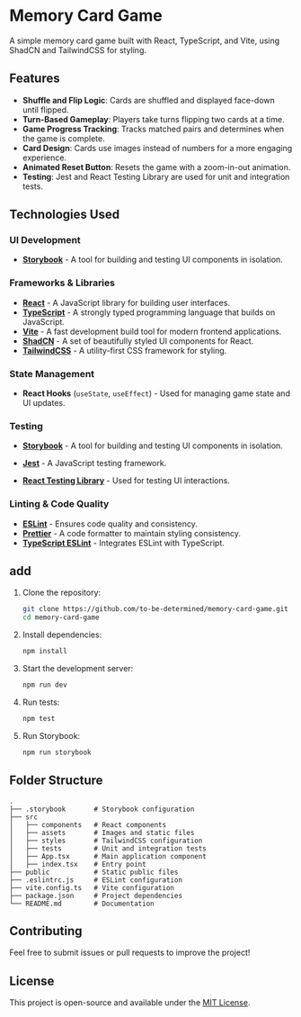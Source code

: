 # Memory Card Game

A simple memory card game built with React, TypeScript, and Vite, using ShadCN and TailwindCSS for styling.

## Features

- **Shuffle and Flip Logic**: Cards are shuffled and displayed face-down until flipped.
- **Turn-Based Gameplay**: Players take turns flipping two cards at a time.
- **Game Progress Tracking**: Tracks matched pairs and determines when the game is complete.
- **Card Design**: Cards use images instead of numbers for a more engaging experience.
- **Animated Reset Button**: Resets the game with a zoom-in-out animation.
- **Testing**: Jest and React Testing Library are used for unit and integration tests.

## Technologies Used

### UI Development

- **[Storybook](https://storybook.js.org/)** - A tool for building and testing UI components in isolation.

### Frameworks & Libraries

- **[React](https://react.dev/)** - A JavaScript library for building user interfaces.
- **[TypeScript](https://www.typescriptlang.org/)** - A strongly typed programming language that builds on JavaScript.
- **[Vite](https://vitejs.dev/)** - A fast development build tool for modern frontend applications.
- **[ShadCN](https://ui.shadcn.com/)** - A set of beautifully styled UI components for React.
- **[TailwindCSS](https://tailwindcss.com/)** - A utility-first CSS framework for styling.

### State Management

- **React Hooks** (`useState`, `useEffect`) - Used for managing game state and UI updates.

### Testing

- **[Storybook](https://storybook.js.org/)** - A tool for building and testing UI components in isolation.

- **[Jest](https://jestjs.io/)** - A JavaScript testing framework.

- **[React Testing Library](https://testing-library.com/docs/react-testing-library/intro/)** - Used for testing UI interactions.

### Linting & Code Quality

- **[ESLint](https://eslint.org/)** - Ensures code quality and consistency.
- **[Prettier](https://prettier.io/)** - A code formatter to maintain styling consistency.
- **[TypeScript ESLint](https://typescript-eslint.io/)** - Integrates ESLint with TypeScript.

## add

1. Clone the repository:
   ```sh
   git clone https://github.com/to-be-determined/memory-card-game.git
   cd memory-card-game
   ```
2. Install dependencies:
   ```sh
   npm install
   ```
3. Start the development server:
   ```sh
   npm run dev
   ```
4. Run tests:
   ```sh
   npm test
   ```
5. Run Storybook:
   ```sh
   npm run storybook
   ```

## Folder Structure

```
.
├── .storybook       # Storybook configuration
├── src
│   ├── components   # React components
│   ├── assets       # Images and static files
│   ├── styles       # TailwindCSS configuration
│   ├── tests        # Unit and integration tests
│   ├── App.tsx      # Main application component
│   ├── index.tsx    # Entry point
├── public           # Static public files
├── .eslintrc.js     # ESLint configuration
├── vite.config.ts   # Vite configuration
├── package.json     # Project dependencies
└── README.md        # Documentation
```

## Contributing

Feel free to submit issues or pull requests to improve the project!

## License

This project is open-source and available under the [MIT License](LICENSE).

